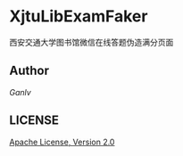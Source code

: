 # XjtuLibExamFaker
西安交通大学图书馆微信在线答题伪造满分页面

## Author
*Ganlv*

## LICENSE
[Apache License, Version 2.0](http://www.apache.org/licenses/LICENSE-2.0)